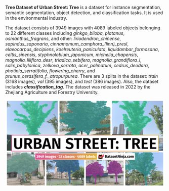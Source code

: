 **Tree Dataset of Urban Street: Tree** is a dataset for instance segmentation, semantic segmentation, object detection, and classification tasks. It is used in the environmental industry. 

The dataset consists of 3949 images with 4089 labeled objects belonging to 22 different classes including *ginkgo_biloba*, *platanus*, *osmanthus_fragrans*, and other: *liriodendron_chinense*, *sapindus_saponaria*, *cinnamomum_camphora_(linn)_presl*, *elaeocarpus_decipiens*, *koelreuteria_paniculata*, *liquidambar_formosana*, *celtis_sinensis*, *styphnolobium_japonicum*, *michelia_chapensis*, *magnolia_liliflora_desr*, *triadica_sebifera*, *magnolia_grandiflora_l*, *salix_babylonica*, *zelkova_serrata*, *acer_palmatum*, *cedrus_deodara*, *photinia_serratifolia*, *flowering_cherry*, and *prunus_cerasifera_f._atropurpurea*. There are 3 splits in the dataset: *train* (3168 images), *val* (395 images), and *test* (386 images). Also, the dataset includes ***classification_tag***. The dataset was released in 2022 by the Zhejiang Agriculture and Forestry University.

<img src="https://github.com/dataset-ninja/urban-street-tree/raw/main/visualizations/poster.png">
